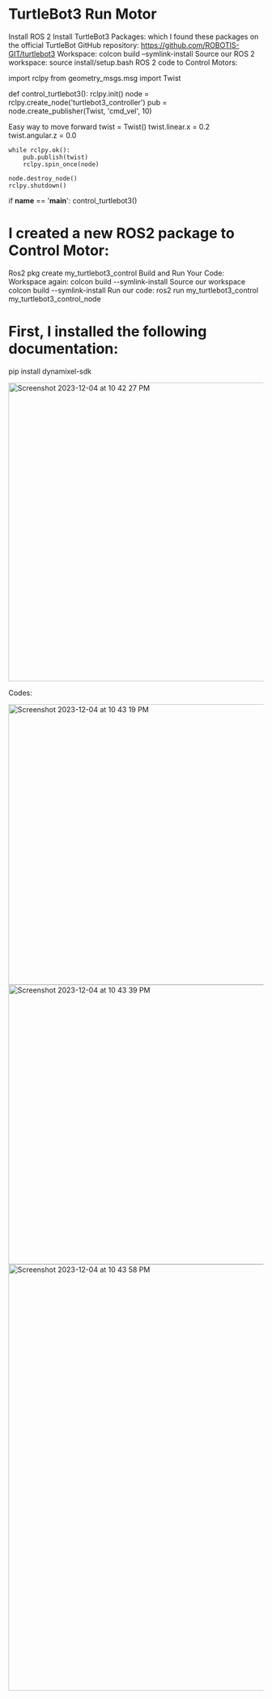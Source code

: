 # TurtleBot3 Run Motor

Install ROS 2
Install TurtleBot3 Packages: which I found these packages on the official TurtleBot GitHub repository: https://github.com/ROBOTIS-GIT/turtlebot3
Workspace: colcon build –symlink-install
Source our ROS 2 workspace: source install/setup.bash
ROS 2 code to Control Motors:

import rclpy
from geometry_msgs.msg import Twist

def control_turtlebot3():
    rclpy.init()
    node = rclpy.create_node('turtlebot3_controller')
    pub = node.create_publisher(Twist, 'cmd_vel', 10)

   Easy way to move forward
    twist = Twist()
    twist.linear.x = 0.2  
    twist.angular.z = 0.0  

    while rclpy.ok():
        pub.publish(twist)
        rclpy.spin_once(node)

    node.destroy_node()
    rclpy.shutdown()

if __name__ == '__main__':
    control_turtlebot3()


# I created a new ROS2 package to Control Motor:
Ros2 pkg create my_turtlebot3_control
Build and Run Your Code:
Workspace again: colcon build --symlink-install
Source our workspace colcon build --symlink-install
Run our code: ros2 run my_turtlebot3_control my_turtlebot3_control_node


# First, I installed the following documentation:
pip install dynamixel-sdk

<img width="590" alt="Screenshot 2023-12-04 at 10 42 27 PM" src="https://github.com/Azizbek-Akhmadov/MinerBot/assets/81019633/0cb897ff-7773-4285-a9b8-47862d03c658">

Codes: 


<img width="554" alt="Screenshot 2023-12-04 at 10 43 19 PM" src="https://github.com/Azizbek-Akhmadov/MinerBot/assets/81019633/edda6366-5f64-494a-a6bf-cb2a69e2eea5">


<img width="552" alt="Screenshot 2023-12-04 at 10 43 39 PM" src="https://github.com/Azizbek-Akhmadov/MinerBot/assets/81019633/6727331b-b9aa-49ba-965e-3c2eef41a93a">


<img width="842" alt="Screenshot 2023-12-04 at 10 43 58 PM" src="https://github.com/Azizbek-Akhmadov/MinerBot/assets/81019633/9ce34b8b-5a20-4a17-82b5-26b6e1b1451c">















